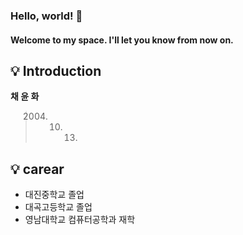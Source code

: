### Hello, world! 👋
#### Welcome to my space. I'll let you know from now on.     
    
    
## 💡 Introduction
**채 윤 화**
> 2004. 10. 13.


## 💡 carear
- 대진중학교 졸업
- 대곡고등학교 졸업
- 영남대학교 컴퓨터공학과 재학


## 
